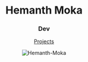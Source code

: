 <h1 align="center">Hemanth Moka</h1>
<h3 align="center">Dev</h3>

<p align="center">
  <a href="https://hemanthmoka.in/projects" target="_blank">Projects</a>
</p>

<p align="center">
  <img src="https://komarev.com/ghpvc/?username=Hemanth-Moka&label=Profile%20views&color=0e75b6&style=flat" alt="Hemanth-Moka" />
</p>
